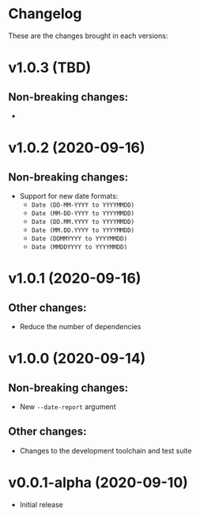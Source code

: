 # Changelog
These are the changes brought in each versions:

v1.0.3 (TBD)
===================
Non-breaking changes:
---------------------
*

v1.0.2 (2020-09-16)
===================
Non-breaking changes:
---------------------
* Support for new date formats:
  * `Date (DD-MM-YYYY to YYYYMMDD)`
  * `Date (MM-DD-YYYY to YYYYMMDD)`
  * `Date (DD.MM.YYYY to YYYYMMDD)`
  * `Date (MM.DD.YYYY to YYYYMMDD)`
  * `Date (DDMMYYYY to YYYYMMDD)`
  * `Date (MMDDYYYY to YYYYMMDD)`

v1.0.1 (2020-09-16)
===================
Other changes:
--------------
* Reduce the number of dependencies

v1.0.0 (2020-09-14)
===================
Non-breaking changes:
---------------------
* New `--date-report` argument

Other changes:
--------------
* Changes to the development toolchain and test suite

v0.0.1-alpha (2020-09-10)
=========================
* Initial release
